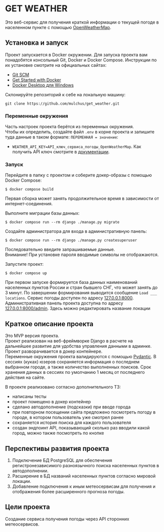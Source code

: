 # GET WEATHER

Это веб-сервис для получения краткой информации о текущей погоде в населенном пункте с помощью [OpenWeatherMap](https://openweathermap.org/api/one-call-3#start).


## Установка и запуск

Проект запускается в Docker окружении. Для запуска проекта вам понадобятся консольный Git, Docker и Docker Compose. 
Инструкции по их установке смотрите на официальных сайтах:
- [Git SCM](https://git-scm.com/)
- [Get Started with Docker](https://www.docker.com/get-started/)
- [Docker Desktop для Windows](https://www.docker.com/products/docker-desktop/)

Склонируйте репозиторий к себе на локальную машину:
```shell
git clone https://github.com/mulchus/get_weather.git
```

### Переменные окружения

Часть настроек проекта берётся из переменных окружения.  
Чтобы их определить, создайте файл `.env` в корне проекта и запишите туда данные в таком формате: `ПЕРЕМЕННАЯ = значение`:  
- `WEATHER_API_KEY=API_ключ_сервиса_погоды_OpenWeatherMap`. Как получить API ключ смотрите в [документации](https://openweathermap.org/api/one-call-3#start).

### Запуск

Перейдите в папку с проектом и соберите докер-образы с помощью Docker Сompose:

```shell
$ docker compose build
```
Первая сборка может занять продолжительное время в зависимости от интернет-соединения.

Выполните миграции базы данных:

```shell
$ docker compose run --rm django ./manage.py migrate
```

Создайте администратора для входа в административную панель:

```shell
$ docker compose run --rm django ./manage.py createsuperuser
```
Последовательно введите запрашиваемые данные.  
Внимание! При установке пароля вводимые символы не отображаются. 

Запустите проект:

```shell
$ docker compose up
```

При первом запуске формируется база данных наименований населенных пунктов России и стран бывшего СНГ, что может занять до 3 минут. 
По завершении формирования выводится сообщение `Load ___ locations`.
Сервис погоды доступен по адресу [127.0.0.1:8000](http://127.0.0.1:8000).
Административная панель проекта доступна по адресу [127.0.0.1:8000/admin](http://127.0.0.1:8000/admin). Здесь можно редактировать название локации


## Краткое описание проекта

Это MVP версия проекта.  
Проект реализован на веб-фреймворке Django в расчете на дальнейшее развитие для удобства управления данными в админке.  
Проект разворачивается в докер контейнере.  
Переменные окружения проекта валидируются с помощью [Pydantic](https://pydantic-docs.helpmanual.io/).
В сессиях (куках) юзеров сохраняется информация о последнем выбранном городе, а также количество выполненных поисков.
Срок хранения данных в сессиях по умолчанию 1 месяц от последнего действия на сайте.

В проекте реализовано согласно дополнительного ТЗ:
- написаны тесты
- проект помещено в докер контейнер
- сделано автодополнение (подсказки) при вводе города
- при повторном посещении сайта предложено посмотреть погоду в городе, в котором пользователь уже смотрел ранее
- сохраняется история поиска для каждого пользователя
- создан эндпоинт API, показывающий сколько раз вводили какой город, можно также посмотреть по кнопке


## Перспективы развития проекта

1. Подключение БД PostgreSQL для обеспечения регистронезависимого разноязычного поиска населенных пунктов в автодополнении.
2. Расширение в БД названий населенных пунктов согласно мировой локации.
3. Добавление подключения к иным метеосервисам для получения и отображения более расширенного прогноза погоды.


## Цели проекта

Создание сервиса получения погоды через API сторонних метеосервисов.
